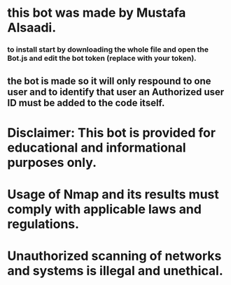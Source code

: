 # this bot was made by Mustafa Alsaadi.
### to install start by downloading the whole file and open the Bot.js and edit the bot token (replace with your token).
## the bot is made so it will only respound to one user and to identify that user an Authorized user ID must be added to the code itself.
# Disclaimer: This bot is provided for educational and informational purposes only.
# Usage of Nmap and its results must comply with applicable laws and regulations.
# Unauthorized scanning of networks and systems is illegal and unethical.
